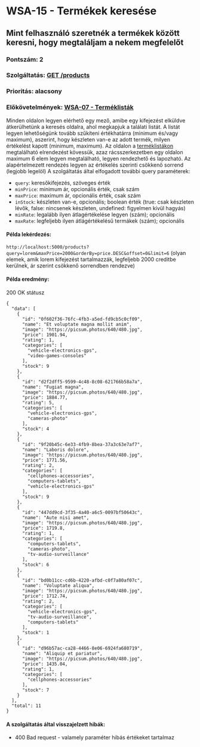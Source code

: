 # WSA-15 - Termékek keresése

## Mint felhasználó szeretnék a termékek között keresni, hogy megtaláljam a nekem megfelelőt

### Pontszám: 2
### Szolgáltatás: [GET /products](http://localhost:5000/api-doc#/Products/searchProducts)
### Prioritás: alacsony
### Előkövetelmények: [WSA-07 - Terméklisták](./WSA-07.md)

Minden oldalon legyen elérhető egy mező, amibe egy kifejezést elküldve átkerülhetünk a keresés oldalra, ahol megkapjuk a találati listát. A listát legyen lehetőségünk tovább szűkíteni értékhatárra (minimum és/vagy maximum), aszerint, hogy készleten van-e az adott termék, milyen értékelést kapott (minimum, maximum). Az oldalon a [terméklistákon](./WSA-07.md) megtalálható elrendezést kövessük, azaz rácsszerkezetben egy oldalon maximum 6 elem legyen megtalálható, legyen rendezhető és lapozható. Az alapértelmezett rendezés legyen az értékelés szerinti csökkenő sorrend (legjobb legelöl)
A szolgáltatás által elfogadott további query paraméterek:
- `query`: keresőkifejezés, szöveges érték
- `minPrice`: minimum ár, opcionális érték, csak szám
- `maxPrice`: maximum ár, opcionális érték, csak szám
- `inStock`: készleten van-e, opcionális; boolean érték (true: csak készleten lévők, false: nincsenek készleten, undefined: figyelmen kívül hagyás)
- `minRate`: legalább ilyen átlagértékelése legyen (szám); opcionális
- `maxRate`: legfeljebb ilyen átlágértékelésű termákek (szám); opcionális

#### Példa lekérdezés:
`http://localhost:5000/products?query=lorem&maxPrice=2000&orderBy=price.DESC&offset=0&limit=6`
(olyan elemek, amik lorem kifejezést tartalmazzák, legfeljebb 2000 creditbe kerülnek, ár szerint csökkenő sorrendben rendezve)

#### Példa eredmény:
200 OK státusz
```
{
  "data": [
    {
      "id": "0f602f36-76fc-4fb3-a5ed-fd9cb5c0cf09",
      "name": "Et voluptate magna mollit anim",
      "image": "https://picsum.photos/640/480.jpg",
      "price": 1901.94,
      "rating": 1,
      "categories": [
        "vehicle-electronics-gps",
        "video-games-consoles"
      ],
      "stock": 9
    },
    {
      "id": "d2f2dff5-9599-4c48-8c08-621766b58a7a",
      "name": "Fugiat magna",
      "image": "https://picsum.photos/640/480.jpg",
      "price": 1884.77,
      "rating": 5,
      "categories": [
        "vehicle-electronics-gps",
        "cameras-photo"
      ],
      "stock": 4
    },
    {
      "id": "9f20b45c-6e33-4fb9-8bea-37a3c63e7af7",
      "name": "Laboris dolore",
      "image": "https://picsum.photos/640/480.jpg",
      "price": 1771.56,
      "rating": 2,
      "categories": [
        "cellphones-accessories",
        "computers-tablets",
        "vehicle-electronics-gps"
      ],
      "stock": 9
    },
    {
      "id": "447dd9cd-3f35-4a40-a6c5-0097bf50643c",
      "name": "Aute nisi amet",
      "image": "https://picsum.photos/640/480.jpg",
      "price": 1719.8,
      "rating": 1,
      "categories": [
        "computers-tablets",
        "cameras-photo",
        "tv-audio-surveillance"
      ],
      "stock": 6
    },
    {
      "id": "bd0b11cc-cd6b-4220-afbd-c0f7a80af07c",
      "name": "Voluptate aliqua",
      "image": "https://picsum.photos/640/480.jpg",
      "price": 1712.74,
      "rating": 2,
      "categories": [
        "vehicle-electronics-gps",
        "tv-audio-surveillance",
        "computers-tablets"
      ],
      "stock": 1
    },
    {
      "id": "d96b57ac-ca28-4466-8e06-6924fa680719",
      "name": "Aliquip et pariatur",
      "image": "https://picsum.photos/640/480.jpg",
      "price": 1435.04,
      "rating": 1,
      "categories": [
        "cellphones-accessories"
      ],
      "stock": 7
    }
  ],
  "total": 11
}
```

#### A szolgáltatás által visszajelzett hibák:
- 400 Bad request - valamely paraméter hibás értékeket tartalmaz
